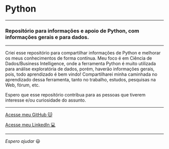 # Python

----

### Repositório para informações e apoio de Python, com informações gerais e para dados.

---

Criei esse repositório para compartilhar informações de Python e melhorar os meus conhecimentos de forma contínua. Meu foco é em Ciência de Dados/Business Intelligence, onde a ferramenta Python é muito utilizada para análise exploratória de dados, porém, haverão informações gerais, pois, todo aprendizado é bem vindo! Compartilharei minha caminhada no aprendizado dessa ferramenta, tanto no trabalho, estudos, pesquisas na Web, fórum, etc.

Espero que esse repositório contribua para as pessoas que tiverem interesse e/ou curiosidade do assunto.

---

[Acesse meu GitHub :cat:](https://github.com/Phelipe-Sempreboni)

[Acesse meu LinkedIn :computer:](https://www.linkedin.com/in/luiz-phelipe-utiama-sempreboni-319902169/)

---

_Espero ajudar_ :smiley:

